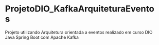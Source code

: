 # ProjetoDIO_KafkaArquiteturaEventos

Projeto utilizando Arquitetura orientada a eventos realizado em curso DIO
Java Spring Boot com Apache Kafka
